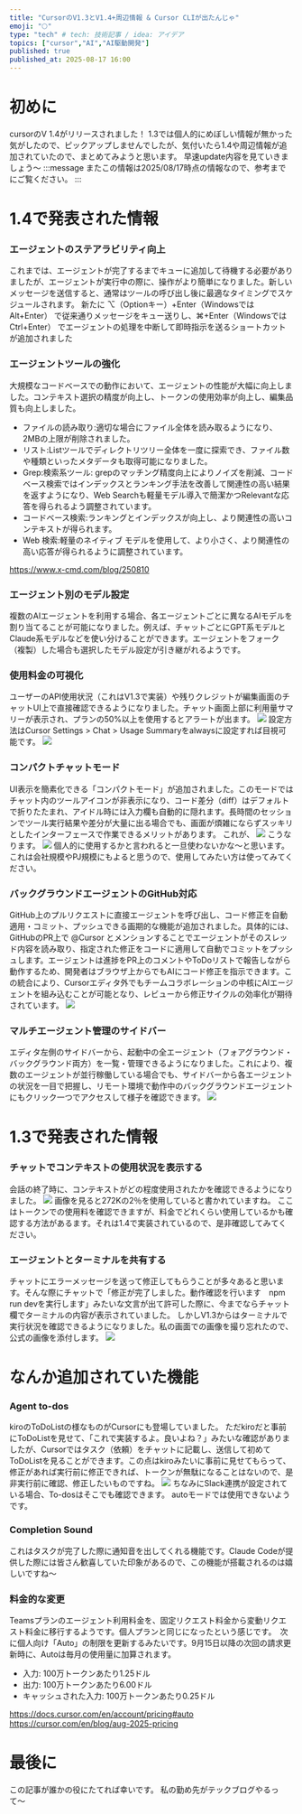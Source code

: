 ```yaml
---
title: "CursorのV1.3とV1.4+周辺情報 & Cursor CLIが出たんじゃ"
emoji: "🌕"
type: "tech" # tech: 技術記事 / idea: アイデア
topics: ["cursor","AI","AI駆動開発"]
published: true
published_at: 2025-08-17 16:00
---
```


# 初めに
cursorのV 1.4がリリースされました！
1.3では個人的にめぼしい情報が無かった気がしたので、ピックアップしませんでしたが、気付いたら1.4や周辺情報が追加されていたので、まとめてみようと思います。
早速update内容を見ていきましょう〜
:::message
またこの情報は2025/08/17時点の情報なので、参考までにご覧ください。
:::

# 1.4で発表された情報
### エージェントのステアラビリティ向上
これまでは、エージェントが完了するまでキューに追加して待機する必要がありましたが、エージェントが実行中の際に、操作がより簡単になりました。新しいメッセージを送信すると、通常はツールの呼び出し後に最適なタイミングでスケジュールされます。
新たに ⌥（Optionキー）+Enter（WindowsではAlt+Enter） で従来通りメッセージをキュー送りし、⌘+Enter（WindowsではCtrl+Enter） でエージェントの処理を中断して即時指示を送るショートカットが追加されました

### エージェントツールの強化
大規模なコードベースでの動作において、エージェントの性能が大幅に向上しました。コンテキスト選択の精度が向上し、トークンの使用効率が向上し、編集品質も向上しました。
- ファイルの読み取り:適切な場合にファイル全体を読み取るようになり、2MBの上限が削除されました。
- リスト:Listツールでディレクトリツリー全体を一度に探索でき、ファイル数や種類といったメタデータも取得可能になりました。
- Grep:検索系ツール: grepのマッチング精度向上によりノイズを削減、コードベース検索ではインデックスとランキング手法を改善して関連性の高い結果を返すようになり、Web Searchも軽量モデル導入で簡潔かつRelevantな応答を得られるよう調整されています。
- コードベース検索:ランキングとインデックスが向上し、より関連性の高いコンテキストが得られます。
- Web 検索:軽量のネイティブ モデルを使用して、より小さく、より関連性の高い応答が得られるように調整されています。

https://www.x-cmd.com/blog/250810

### エージェント別のモデル設定
複数のAIエージェントを利用する場合、各エージェントごとに異なるAIモデルを割り当てることが可能になりました。例えば、チャットごとにGPT系モデルとClaude系モデルなどを使い分けることができます。エージェントをフォーク（複製）した場合も選択したモデル設定が引き継がれるようです。

### 使用料金の可視化
ユーザーのAPI使用状況（これはV1.3で実装）や残りクレジットが編集画面のチャットUI上で直接確認できるようになりました。チャット画面上部に利用量サマリーが表示され、プランの50%以上を使用するとアラートが出ます。
![](/images/cursor-update-v-1_4/4.png)
設定方法はCursor Settings > Chat > Usage Summaryをalwaysに設定すれば目視可能です。
![](/images/cursor-update-v-1_4/5.png)

### コンパクトチャットモード
UI表示を簡素化できる「コンパクトモード」が追加されました。このモードではチャット内のツールアイコンが非表示になり、コード差分（diff）はデフォルトで折りたたまれ、アイドル時には入力欄も自動的に隠れます。長時間のセッションでツール実行結果や差分が大量に出る場合でも、画面が煩雑にならずスッキリとしたインターフェースで作業できるメリットがあります。
これが、
![](/images/cursor-update-v-1_4/6.png)
こうなります。
![](/images/cursor-update-v-1_4/7.png)
個人的に使用するかと言われると一旦使わないかな〜と思います。これは会社規模やPJ規模にもよると思うので、使用してみたい方は使ってみてください。

### バックグラウンドエージェントのGitHub対応
GitHub上のプルリクエストに直接エージェントを呼び出し、コード修正を自動適用・コミット、プッシュできる画期的な機能が追加されました。具体的には、GitHubのPR上で @Cursor とメンションすることでエージェントがそのスレッド内容を読み取り、指定された修正をコードに適用して自動でコミットをプッシュします。エージェントは進捗をPR上のコメントやToDoリストで報告しながら動作するため、開発者はブラウザ上からでもAIにコード修正を指示できます。この統合により、Cursorエディタ外でもチームコラボレーションの中核にAIエージェントを組み込むことが可能となり、レビューから修正サイクルの効率化が期待されています。
![](/images/cursor-update-v-1_4/8.png)

### マルチエージェント管理のサイドバー
エディタ左側のサイドバーから、起動中の全エージェント（フォアグラウンド・バックグラウンド両方）を一覧・管理できるようになりました。これにより、複数のエージェントが並行稼働している場合でも、サイドバーから各エージェントの状況を一目で把握し、リモート環境で動作中のバックグラウンドエージェントにもクリック一つでアクセスして様子を確認できます。
![](/images/cursor-update-v-1_4/9.png)

# 1.3で発表された情報
### チャットでコンテキストの使用状況を表示する
会話の終了時に、コンテキストがどの程度使用されたかを確認できるようになりました。
![](/images/cursor-update-v-1_4/2.png)
画像を見ると272Kの2％を使用していると書かれていますね。
ここはトークンでの使用料を確認できますが、料金でどれくらい使用しているかも確認する方法があるます。それは1.4で実装されているので、是非確認してみてください。

### エージェントとターミナルを共有する
チャットにエラーメッセージを送って修正してもらうことが多々あると思います。そんな際にチャットで「修正が完了しました。動作確認を行います　npm run devを実行します」みたいな文言が出て許可した際に、今までならチャット欄でターミナルの内容が表示されていました。
しかしV1.3からはターミナルで実行状況を確認できるようになりました。私の画面での画像を撮り忘れたので、公式の画像を添付します。
![](/images/cursor-update-v-1_4/3.png)

# なんか追加されていた機能
### Agent to-dos
kiroのToDoListの様なものがCursorにも登場していました。
ただkiroだと事前にToDoListを見せて、「これで実装するよ。良いよね？」みたいな確認がありましたが、Cursorではタスク（依頼）をチャットに記載し、送信して初めてToDoListを見ることができます。この点はkiroみたいに事前に見せてもらって、修正があれば実行前に修正できれば、トークンが無駄になることはないので、是非実行前に確認、修正したいものですね。
![](/images/cursor-update-v-1_4/1.png)
ちなみにSlack連携が設定されている場合、To-dosはそこでも確認できます。
autoモードでは使用できないようです。

### Completion Sound
これはタスクが完了した際に通知音を出してくれる機能です。Claude Codeが提供した際には皆さん歓喜していた印象があるので、この機能が搭載されるのは嬉しいですね〜

### 料金的な変更
Teamsプランのエージェント利用料金を、固定リクエスト料金から変動リクエスト料金に移行するようです。個人プランと同じになったという感じです。　次に個人向け「Auto」の制限を更新するみたいです。9月15日以降の次回の請求更新時に、Autoは毎月の使用量に加算されます。
- 入力: 100万トークンあたり1.25ドル
- 出力: 100万トークンあたり6.00ドル
- キャッシュされた入力: 100万トークンあたり0.25ドル

https://docs.cursor.com/en/account/pricing#auto
https://cursor.com/en/blog/aug-2025-pricing

# 最後に
この記事が誰かの役にたてれば幸いです。
私の勤め先がテックブログやるって〜